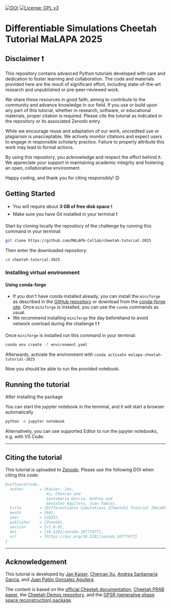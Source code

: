 [![DOI](https://zenodo.org/badge/761710489.svg)](https://zenodo.org/doi/10.5281/zenodo.10777476)
[![License: GPL v3](https://img.shields.io/badge/License-GPLv3-blue.svg)](https://www.gnu.org/licenses/gpl-3.0)

# Differentiable Simulations Cheetah Tutorial MaLAPA 2025

## Disclaimer &#x2757;

This repository contains advanced Python tutorials developed with care and dedication to foster learning and collaboration. The code and materials provided here are the result of significant effort, including state-of-the-art research and unpublished or pre-peer-reviewed work.

We share these resources in good faith, aiming to contribute to the community and advance knowledge in our field. If you use or build upon any part of this tutorial, whether in research, software, or educational materials, proper citation is required. Please cite the tutorial as indicated in the repository or its associated Zenodo entry.

While we encourage reuse and adaptation of our work, uncredited use or plagiarism is unacceptable. We actively monitor citations and expect users to engage in responsible scholarly practice. Failure to properly attribute this work may lead to formal actions.

By using this repository, you acknowledge and respect the effort behind it. We appreciate your support in maintaining academic integrity and fostering an open, collaborative environment.

Happy coding, and thank you for citing responsibly! 😊

## Getting Started

- You will require about **3 GB of free disk space** &#x2757;
- Make sure you have Git installed in your terminal &#x2757;

Start by cloning locally the repository of the challenge by running this command in your terminal:

```bash
git clone https://github.com/MALAPA-Collab/cheetah-tutorial-2025
```

Then enter the downloaded repository:

```bash
cd cheetah-tutorial-2025
```

### Installing virtual environment

#### Using conda-forge

- If you don't have conda installed already, you can install the `miniforge` as described in the [GitHub repository](https://github.com/conda-forge/miniforge) or download from the [conda-forge site](https://conda-forge.org/download/). Once `miniforge` is installed, you can use the `conda` commands as usual.
- We recommend installing `miniforge` the day beforehand to avoid network overload during the challenge &#x2757; &#x2757;

Once `miniforge` is installed run this command in your terminal:

```bash
conda env create -f environment.yaml
```

Afterwards, activate the environment with `conda activate malapa-cheetah-tutorial-2025`

Now you should be able to run the provided notebook.

## Running the tutorial

After installing the package

You can start the jupyter notebook in the terminal, and it will start a browser automatically

```bash
python -m jupyter notebook
```

Alternatively, you can use supported Editor to run the jupyter notebooks, e.g. with VS Code.

---

## Citing the tutorial

This tutorial is uploaded to [Zenodo](https://zenodo.org/doi/10.5281/zenodo.10777476).
Please use the following DOI when citing this code:

```bibtex
@software{todo,
  author       = {Kaiser, Jan,
                  Xu, Chenran and
                  Santamaria Garcia, Andrea and
                  Gonzalez Aguilera, Juan Pablo},
  title        = {Differentiable Simulations {Cheetah} Tutorial {MaLAPA} 2025},
  month        = {04},
  year         = {2025},
  publisher    = {Zenodo},
  version      = {v1.0.0},
  doi          = {10.5281/zenodo.10777477},
  url          = {https://doi.org/10.5281/zenodo.10777477}
}
```

---

## Acknowledgement

This tutorial is developed by [Jan Kaiser](https://github.com/jank324), [Chenran Xu](https://github.com/cr-xu), [Andrea Santamaria Garcia](https://github.com/ansantam), and [Juan Pablo Gonzalez Aguilera](https://github.com/jp-ga).

The content is based on the [official Cheetah documentation](https://cheetah-accelerator.readthedocs.io/en/latest/), [Cheetah PRAB paper](https://doi.org/10.1103/PhysRevAccelBeams.27.054601), the [Cheetah Demos repository](https://github.com/desy-ml/cheetah-demos), and the [GPSR (generative phase space reconstruction) package](https://github.com/roussel-ryan/gpsr).
